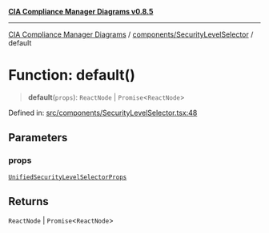 [**CIA Compliance Manager Diagrams v0.8.5**](../../../README.md)

***

[CIA Compliance Manager Diagrams](../../../modules.md) / [components/SecurityLevelSelector](../README.md) / default

# Function: default()

> **default**(`props`): `ReactNode` \| `Promise`\<`ReactNode`\>

Defined in: [src/components/SecurityLevelSelector.tsx:48](https://github.com/Hack23/cia-compliance-manager/blob/eca22610f41e5f6b6c0cece88769b1ffbe9db4bd/src/components/SecurityLevelSelector.tsx#L48)

## Parameters

### props

[`UnifiedSecurityLevelSelectorProps`](../interfaces/UnifiedSecurityLevelSelectorProps.md)

## Returns

`ReactNode` \| `Promise`\<`ReactNode`\>
